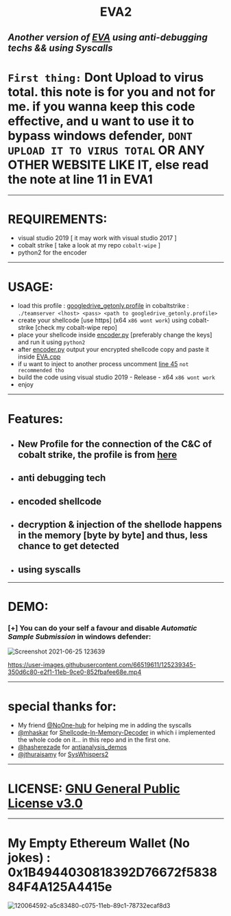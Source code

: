    <h1 align="center"> <strong> EVA2  </strong>  </h1> 
   
## _Another version of [EVA](https://github.com/ORCA666/EVA) using anti-debugging techs &amp;&amp; using Syscalls_

# `First thing:` Dont Upload to virus total. this note is for you and not for me. if you wanna keep this code effective, and u want to use it to bypass windows defender, `DONT UPLOAD IT TO VIRUS TOTAL` OR ANY OTHER WEBSITE LIKE IT, else read the note at line 11 in EVA1

*****************************************************************************************************************************************

# REQUIREMENTS:
* visual studio 2019 [ it may work with visual studio 2017 ]
* cobalt strike [ take a look at my repo `cobalt-wipe` ]
* python2 for the encoder

*****************************************************************************************************************************************

# USAGE:
* load this profile : [googledrive_getonly.profile](https://github.com/ORCA666/EVA2/blob/main/googledrive_getonly.profile) in cobaltstrike : `./teamserver <lhost> <pass> <path to googledrive_getonly.profile>`
* create your shellcode [use https] (x64 `x86 wont work`) using cobalt-strike [check my cobalt-wipe repo]
* place your shellcode inside [encoder.py](https://github.com/ORCA666/EVA2/blob/main/encoder.py) [preferably change the keys] and run it using `python2`
* after [encoder.py](https://github.com/ORCA666/EVA2/blob/main/encoder.py) output your encrypted shellcode copy and paste it inside [EVA.cpp](https://github.com/ORCA666/EVA2/blob/main/EVA2-/EVA.cpp)
* if u want to inject to another process uncomment [line 45](https://github.com/ORCA666/EVA2/blob/2fa4662f03645af1ab3d5ae5248896749c28f64e/EVA2-/EVA.cpp#L45) `not recommended tho`
* build the code using visual studio 2019 - Release - x64 `x86 wont work`
* enjoy

*****************************************************************************************************************************************

# Features:
* ## New Profile for the connection of the C&C of cobalt strike, the profile is from [here](https://github.com/rsmudge/Malleable-C2-Profiles/blob/master/normal/googledrive_getonly.profile)
* ## anti debugging tech
* ## encoded shellcode
* ## decryption & injection of the shellode happens in the memory [byte by byte] and thus, less chance to get detected
* ## using syscalls    

*****************************************************************************************************************************************

# DEMO:
### [+] You can do your self a favour and disable *Automatic Sample Submission* in windows defender:

![Screenshot 2021-06-25 123639](https://user-images.githubusercontent.com/66519611/123405199-4137c100-d5b2-11eb-9d34-a2ae0ca65045.png)


https://user-images.githubusercontent.com/66519611/125239345-350d6c80-e2f1-11eb-9ce0-852fbafee68e.mp4



*****************************************************************************************************************************************

# special thanks for:
*  My friend [@NoOne-hub](https://github.com/NoOne-hub) for helping me in adding the syscalls  
*  [@mhaskar](https://github.com/mhaskar) for [Shellcode-In-Memory-Decoder](https://github.com/mhaskar/Shellcode-In-Memory-Decoder) in which i implemented the whole code on it... in this repo and in the first one. 
*  [@hasherezade](https://github.com/hasherezade) for [antianalysis_demos](https://github.com/hasherezade/antianalysis_demos)
*  [@jthuraisamy](https://github.com/jthuraisamy) for [SysWhispers2](https://github.com/jthuraisamy/SysWhispers2)

*****************************************************************************************************************************************

# LICENSE: [GNU General Public License v3.0](https://github.com/ORCA666/EVA2/blob/main/LICENSE)

*****************************************************************************************************************************************

# My Empty Ethereum Wallet (No jokes) : 0x1B4944030818392D76672f583884F4A125A4415e
![120064592-a5c83480-c075-11eb-89c1-78732ecaf8d3](https://user-images.githubusercontent.com/66519611/123219351-791d0680-d4d5-11eb-8248-e34069d0ad6d.png)



